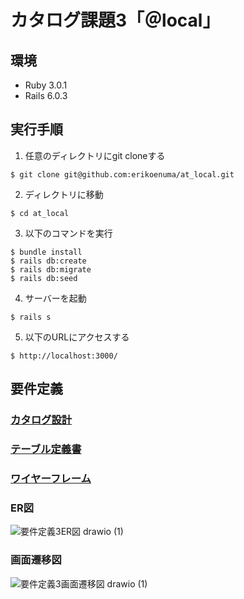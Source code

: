 # カタログ課題3「＠local」

## 環境
* Ruby 3.0.1
* Rails 6.0.3

## 実行手順
1. 任意のディレクトリにgit cloneする
```
$ git clone git@github.com:erikoenuma/at_local.git
```
2. ディレクトリに移動
```
$ cd at_local
```
3. 以下のコマンドを実行
```
$ bundle install
$ rails db:create
$ rails db:migrate
$ rails db:seed
```
4. サーバーを起動
```
$ rails s
```
5. 以下のURLにアクセスする
```
$ http://localhost:3000/
```

## 要件定義

### [カタログ設計](https://docs.google.com/spreadsheets/d/12or5W8oMzO0VejHyRHi-Zur1807vD2Y2TI8X0lFZS9s/edit?usp=sharing)
### [テーブル定義書](https://docs.google.com/spreadsheets/d/12or5W8oMzO0VejHyRHi-Zur1807vD2Y2TI8X0lFZS9s/edit?usp=sharing)
### [ワイヤーフレーム](https://viewer.diagrams.net/?tags=%7B%7D&highlight=0000ff&edit=_blank&layers=1&nav=1&title=%E3%82%AB%E3%82%BF%E3%83%AD%E3%82%B0%E8%AA%B2%E9%A1%8C3_%E3%83%AF%E3%82%A4%E3%83%A4%E3%83%BC%E3%83%95%E3%83%AC%E3%83%BC%E3%83%A0#R7X1vd%2Bo4kven4WU4lmTJ0kuThOlnt2f3nu6Znt1Xc0hCErZJSBNu33v70z%2BSbBlbKoMBWxis9D0zYIgh9asq1f8akdu3739bzz5e%2F756mi9HOHr6PiJ3I4xJxJD8P3XlR3YlpiLKrrysF0%2FZNbS98Ovir3l%2B0bzt6%2BJp%2Fll542a1Wm4WH9WLj6v39%2FnjJruW%2F%2B5svV59%2B6xcel4tq5%2F6MXuZOxd%2BfZwt3av%2FWjxtXrOrHCfb6z%2FNFy%2Bv%2BScjxET2ytvMvDn%2F6M%2FX2dPqW%2Bmu5H5Ebter1SZ79Pb9dr5U1DN0yX5vWvNq8cXW8%2FdNk19YJKv%2F%2Br%2Bf%2Fvn73%2F77b9Nf776gf%2F7tr19vcESy%2B%2Fw5W37N%2F%2BT8625%2BGBp8e11s5r9%2BzB7V828S6BGZvG7elvIZkg%2BfF8vl7Wq5Wsvn76t3%2BaaJ%2B93yr%2FvnfL2Zf7eJINlnvnqbb9Y%2F5FvyVznNfiNnHBznZPxWQsFcey0hkCQG%2FRz5l%2BLWW%2BLIBzl9DqBVQntKKsGjCq1umlOLdUYt1FNi3fCoh9TCLrXuyYjjUcr1AzJKU3NFvsRGaTwSt6P7ZDSJ9ZXpaHI74vLNdCQlZ4JG92Ik2UKk6j0iHk0m6oq4K71ZOIBIEm6qGHxu1qvf5waFESZP7IFRZqEjrz8%2FP%2BPHR3l9tly8vMtrjxKiuXxxoqBZSIWa5i%2B8LZ6e1AdOIPjXq6%2FvT3NFqUh9xup982v%2B9QB9dzj2iUAW9oRwB3scAdiTztQKAL1QiE%2Fu9AM0EkTBOklzxOX%2F8tucGQTO3zPhiiu4fM%2F9wbDmwgXIW%2BtgZuc7Yi3JcqHsCzyRcGUZxJN2pvjYfs0nbYEP9XAze9DUK0EDEfJzM1sb2ilSSmNnM1u8K0T07zyulsvZx%2BdC3yx7x%2Bti%2BfTz7Mfq68Z8jHnWDRDMAQJQqgmkVCnqDAlAtHYi8Yuyzyavq%2FXiL0XhZU5Mm%2Fyf3xZvy9m7NPxmT9alyUpbuurSZvWRP1rOnzf5w4fVZrN6y5%2BscyJEIIRP69XHP2brl7l5CyCfH6vF%2B0aTjU7kP0nI22hMR1T%2BZbfyOdo%2Bl%2F%2FU29eb29W7lH7JPeq289nn5tv8sxlX7Ob2%2FbyyjxGI6IoPOMAHbKn%2B6s%2BP2XuFIdgfX5VBPqk8etH%2Fr47W25FIlKKdSH2cbNVzfjf57bIb5r9Rx2ySqpvFbPmLdFhm7y9NNEDu3sy27GGdv0%2BzOX9%2BPJjtVhK356V2S16lKp%2B%2FA5xgDoHsfpPl7GG%2BnMwef3%2FR%2Bt3iSMdgYI98%2FvB8AEMlXhgqv9sWgsNvN1vKM%2FF9tpFCL%2Bnw6bBp8U1PMAsbWNFBg3nTYD%2BqjLCPYeKuFJrhgiZs0bauyXFrX800hOsA4%2BQUfI7QD%2FbtfOiHBiGJoB986wfuupQww3QWTQBcEGm0SO9fBQaMGXOV1snJ9kchUi3olx34HqNfrNt50C8m6BHUyRnVCcIN9Qntyt4g6PLNC0tPNETLCEAL2mAXOkdoA%2Ft2PrRBMC56oA140kwbdBZOIUDKUOUWWJ6ayMyMYF3sEqEQ3VDEiIM%2BObs%2BwcZZ2Hvg8K70CR2sdRG3Z13sQOcY68K6nQ9twII2OL824PG5rQsoH56VMMgH8n%2BnoxSN7vlootPd26SMtECESoMPVZf4ScRdiGVRzwZBl3hLk2DSTJfEqCtdIgBdUsRBTRZ3qAqDNwb0FACPCXRat%2FOgMOIQ6OyBwmDnNj5iIN%2B%2BDW3wUUqV%2FTFQhRG3Fwu9fAsjDrHQ8yuMOGpoYXSnMKBYaKzckPRO%2BSZiosp4h6owQrCzRIwQ7OyBwjAseT6FAVTsZHpCTILCaC8eevkKwyR4g8I4p8LgqJnCwF0pDNNYYVsYupnrXgcwxH3eI6aavJiKk0qHRbWG8RGvP3WuXJcY8WlBl%2BzC9ghdYt%2FOR50oFAjb0c5gscwVN5AZgIq%2BpQhoIBPQidBV8Wa8s3gzVn2A6e22RXBAWFELKySic2MFN29KrETWpUtG6f22Z3M4WDGnHzA6O1ZAF5g6P%2FEoFbp3VkrUZIhYUaeJ9vxYQedVMkoTA5FUg9EQsYqdUQ9nx4pCBqoeQZA1G0yymQPDw4r0ECsovyHlSmq%2FqcaKqLKKAWKFe4gVBrCiyp5QJgUdiemID9K2AGz2s2MFpQESlS4UGiv5IJvNorz1uyGCxmwj4%2FzGO40B0LRcTfScFSld0iYcIFbUVoY9wAoOm%2FM75QXf85FAQ8XKpEB7hBUUwOAKllQPKRLZg%2BFhFWPaO6ygAAYbpZGWqwFjRUj%2FsIICGMlocq%2BGwd0LZcWnt0PECvcvMMgAR8sG5DyzIns4%2FJBBns6O6Ydh8h1G2Mbx%2FIPvWINRslvC1CUZS1jtnjTlh6rQFLsEpGpnZIXclEvLBx0GZdtzP5E7JhI4IJjXAwJyaJhK3KvAtg7zTKaltL483icjwUvB7%2BLAp8pcm8SlN%2BtxrynRVyI1D7aw5K6BOzphiAgQ9AJ9PxwB532lkEt4Ve051smPAuRE1Yrl2UVxLZLfDbaAsCO%2F2MJulrJetHCmUyXVSpKnVbEvJFlrBMFLmZXye7Jy44IjhLoucOk9enwwz%2BYIR8plKGsW%2BVL%2BHq7fU%2FotqTvUnTP1cRv0iM1rbqSMubxG%2FJ4skJvINLYT3Tcb6VqfEv55uYLLWVy12qbZUPGpMrq386jLPHKvYqbFmRVYo441MHDEYK%2BsAaXVCySdBwHJ7FXbZ0acnxvJBErkBiQPRxIy%2B%2FwiWRP8CEgeiCQ6O5JQEjggeTCSyfm1KxRyCUgejiQ9O5KQU50orytvmsB6iAxXLtEkW6qC%2BmvEdgEacTICUCQZIQC1ziLJSU27AlORjizBJVyMeh5bjhxCRwkgHlDIvvAlWqe0ufFVUZqgPlIastgvndKUuJSmZ6c0ZFFj1emkAiDFgyy4NTHx0%2Fs8AMLDeb5DYwHRLfBo6OxA55CRrRses3Vp6Z3eeZetS3NnOw0VSuJkNiEoocRmd0hCRnYmnYmuF0tNA0EQyrLKdaufz42k6O0O2WgclX6wXSpJhDtwynPti4CLkDPtpaSA5w9SobozsoWfk6in4tABw%2B%2FDMKYuhshr3YuoSeXXFGjkSXmd5Rfa39z2BbjJXTeVp2%2BYZQtVUuauVBJQ%2FvWiQ06%2Ff0c51WVwUuslIRGmY6vEE%2FR8iemd98NLDZaHnkWVIu6k1XtQOSjgYcF7wzvuAuXLkIJWgHRLQIHQOaJeVSjcmy20f1w%2BDlOkH8iXIq36NKBpcjGAniEoawIPWy0H5KFBuDszGFFUk77Eupo3O6KKIgPzIA1OwBZUbB9eYHmBb1ihyEtm7iSlB%2FWCHfDNAmbIiav1QWhr8psB3QPRxW45cg%2FQrcl5BnQPRDd2sg99QBfKgwZ029DMEVCu4BtdyA0K6LahmfuALuQcBXTb0Mx9QLemJjege7pmBgJUntFFkKPLdVzKHe87WOQod71Z5K45BQczdwcdYBDbiD3NPl%2BrhPuy%2BlxsFitF83zOrbNDNJ%2B%2F%2B%2Fb9RZL%2Fdfzy9rQcP77OH39%2FWH13MB9hMonUfzDw2Zv%2FldMIq0%2F7%2FJg%2FKuI8L76rrzb5%2FH2%2BeXw9H7hOvhIhd2uDmcxcqRBhnUELZGwCtC1AC9VZeYa2QQIlQHsMtOTsUgt4OQHag6F1Rx32QCEDLk6AtgVoo%2BTs0AL%2BTYD2YGhjdzTJ2aXWfKUAbcvQnl9qMeC3BmiPMKOAPC1UbeEVXHDFtlBhJjVQmKuyMtHX%2BXFnOFQJhOG5oxMkWEytgItYHwUUigmb3oYglxl0JOpj1DAONlErcin6eHCC66FNp0qQy1wuodq088slDnLZBrisj%2BcluIWZqUJgPslnlvG7IKA5hnFMGgmomRblSUBDuq0VcHHSRwGFW6T2lOz3u%2FkdRya5v3OaVJFHLlPa0KMDSkOFfgeMGYh6SOnW2jiL2TMd0L1pCd6VDh3AqB2sUbQHbAT1e8ITuTvDGu5WuuhRHpLwu%2BkeCSAmDQ3RLTI%2B7RO%2BZiXaRRM%2BJrRK%2BD7SHbKvL5zujF0A3SGzSfdzT9LtUN5%2BnhydRIXoTh0lEuBo8Dq4DIG7r%2FQM7VQPb0inuvM%2Fa1s1U7gF3XY45j2Pt%2FkDHpu%2BSPNSMaCb93UKdxdKErGxWrFRI6wg8KxwhDxBD1mAO6B3Em4BaKWV8ZjWa2UQaOIX5qs0%2Fiyq24oVQ2T3fBbW9EkgvRUhG%2FVA8ivcjHoo1Oegjsk9pjyP3BF9noWIAVmySxeiPYZ8H2QI2kqXnzqFCSLMqRP1vRSkEwx3Hj99kBzIBc503V3Vriz2dASbYqdg9gHUq%2FSvk52WXB%2FUYYOU03mWdO6JTfRgbiECF9iVulTz0XbDHVwokmgniOcfXIjAlXMhaXFM0mI31oSdPWkBrqDLhFLke%2BbyYgmmQL9wZFvzpfhOgxAVZQvlugkw8NRd5QS48C1Wo0a5nnTIhQk8Rfm0UTUtm%2BkEfLHeT%2BTr3eRLwrjR%2BZRQpFR44IcMxQSNsV1fATGB6mlP%2FLIBFCC5cCMSRXsOUYywQ3pwbSsyIybbJ3wCBzOuOPDr%2F4AldA8fQIFhvwcsuMiNqQkt6e1%2B9AXexQb5r0%2BMY5%2BYUbb39hUxNZpefhe2VMzysJaPXtQjpD8%2BGmUPKqo%2BQaXMYjFVVSgWzm%2BJtKFQDjVgE2jNNhNnf9m09OvZNxKlb3TZ7NzeOga7pKmJWoO2yBa1KB3wc4Op%2Fj0%2FPWKxm8wRcHALgMpxd0oDHv%2BvpOXivav2Vl7skZaInN8IT6BwSDZi303qlxV65lxTQKFemrDtRklALjA0jIt1h1GDnsmzxPtuEmGVElNgp4vvCB%2B4ha%2BepfuprTrgdBctBg149RvKAxf5MRV5VUs%2FTFTnUsKx53AwKpBiaAemX38CWhhoo2WaWzazB03ZEmwQkT83s7WhnCLzoyTkbPGu0NK%2F87haLmcfnwt9s%2Bwdr4vl08%2BzH6uvG%2FMx5tk5Oi6qIMWRCxKFjpSiCLADlACvbydKv6y%2BKaBW68VfivrLnNA2NJ%2FfFm%2FL2fv8p%2Fnsybo0WT39yC9tVh9GYnS3k374sNpsVm%2F5k7wrKofbhvdpvfr4x2z9MjdvAeT6Y7V432i60Yn8Jyl5G0nbisq%2F7FY%2BR9vn8p96%2B3pzu3qXWkNylrrtfPa5%2BTb%2FbINj9gjKfkbaxyjd2Yfg3sLSAqhsn0kd50gibBaz5S%2Fzx83s%2FaWJqEvRflfv3mINQHsY%2B6wkgZ%2BXin3vXqUqn793hyg%2BBlFs2kCbIprfbUvVw283W8qz7n22kUIp%2F%2FxPh0%2BKb3oK69T4iHe68i1WQaDUbT8PrNO4ZRIo9DfeSzus1Oh2PlgJWi9WhBuUlUghmzCwUtPsUAyUEl0rK8HpJsk%2BKgTMldsBOIWBlZpWIsZuQ36xgactVurLAddgZm%2BwoftiQ%2F%2BoMso%2Bk7q72Dn32HAzVL3FGrPFPst5Fx8cYYjbt%2FOip9z4MY2CuXQ4rxxqeR%2FPO41u58VccpVV%2FSEXOKctQ%2FvyOQdHbmRf1ZsG5jmWeRqb1qcwT0%2BOLOEyTzCt%2B25aA0tUPJvWAsg9tdNlNlAtVchhMKQVNdykGQkn2hG8MkRD2nXCQvLjaM4ZlCHtHmpB65zAO4Oyo5tuR7%2FSTsmuSngIdW1dqAK7u8IM4RbuqqBe1jllnMsAHKK7JzOB8%2FI8F2Fj86XsIptIl1wXOckIkYCwO7AhroomhYYZY5%2ByiaMGAxqGVQJ5w%2Bza4xgY7k0gFdpdEWSh1EOU6VxRpq2oHBRgABmlQ3mGy49CEeROoToI0aINtaUakSa38%2BK8wcn%2BUAR5Iut8t3AuYZ%2B0Wm3U5G5eGKlmfmcogWyFkTAQUGpXJfVGI4UCyC4ZiQAbia5TIxm7PFjPl2A915c%2FgsZ0ZzlajKAcbSh%2FbJMtUPOY%2BD6b%2BYQYeJPbedFTbnQtlD8ewysH2tzHs06Tu3nhHLf5sf6IC3zTkol9At%2F0ReO48d9Q%2BngK6zQ1qq9A5YSQ9OUZ1UDho2%2BjumYicih8PFZHtRfFvgYT2o1ihxKkY3hleCZ0KHtskW8GZEK7UeqgcU7gnOFY0KbUp%2BlEyzBarm5cILNKdihQsuN3uNz2zwj1rCeCG9n1WOeuaMX4ANd38TZ7sZS8TX6tu4urPysKf1l9LjaLlXrVKPE60o8wedY%2F8i36w9LPD6n3crxm5snz4rsCcZJ%2Fn7vXzeZDEiZVpMDTx6f3eLyQJ83zQoK9Hj%2FKT8TTp9lmJv9PXZcacKoIaB4TRUOWYBKjm816obXszdPq2%2FsNwnz88f7SETcQuzqPmK0M5TYsgBtwd9xwwHCVwA0dcwOQNfTMDXAZVaiQbggorgKKOXCS%2B62RJvWtuqmuZ4pVJjhbA6QWjetRwGqTgx4ObLofArg3jPOxvdkHmOvs9ywnGEBXb9nIjDFxqyztLbpm67ENanV2fBk7qZKnaIqncR3Q5ennkuyl36OCJTwqAZ85dxV0sLqtBHrx%2FvJz5vohHTP%2Ffb55fG2EdSvYbjtRirWfQMssNGCdkM6wbbBgo0hR5MeWyg0s1vKUzM7bz9VX9eVtQAtg9gF6AAzHutgFBzcP6lWAisZAhyoQXMlPqfV8Odss%2FqyGyHY44V9UFqXEKUbiiyO7eofV8%2FPnfONg34a%2FTWrGvE71cp%2FsATMbhYLarnXAABvLs852Q2440neVPDpVIacICWnNEjdE0u8VH%2FKIZBVaA%2F2%2F0JKi7tJ1MRSj4sqwUaGp8mqVYg%2FVBa5W2W79NtsJzr1KBcc7rU7TyaMQEFBLz1CVVRyR%2FtmYMWRj6jif2hOXKA8CiOb2XGSIa81zBpkSnhVWg2jMWVYQ4YQmVXJRoBrD8woiHEPhCle%2FU1WUoVZn6Q2Gav94xrV6KaG4G6UukfuhgbqYsOAAyQCLCBmh95NuiBts3hpWIzcWwoKJANtsfDdyx0BP006cQtVc2%2F5yISp9buSmkN0dGrn3CFVo5FasA7cthUbuE1lncI3cFHZbQiN3O4w0nEZuCq9mC43c7TDScBq56aHjqoL1fEbruTeN3BRaHR4audtkC3rUdKxr7UKhbhAyNHIfwyuD60KhYYtNi3wznC4UCnQvhUbuE1hnOG0oNISkL8%2BoPn8jN4Mi1KGR%2BwQd1V4U%2BwpMaOZGsUNb5TG8MjgT2pRyhUbuNvhmOCY0c6PUQeOcwDnDsaBZze4apGqk6qpluWn2VvWc2ZVbYzdxc4WV7pM9MFe4uTIpjCyJEFsqI%2FVhLR%2B9qEfOe6aOaRbrL6Z7y7OirvzT8UhUK07lTbj58ikyv56YK6z05urfVfmGljT1o0rMe8s6FmbLWlEMCFSpEr81ZAwKk%2BsmNsUSuq1Ntaxf2xiC9grOuF1wBix48VtGlECz2OuryO%2BnSlGJFKhOlviniaogqdMxDZshtx%2FRpMnO%2Faz6fh1z59pWkB03y9QTKt21UGE7%2FgKhFKIim9BFEa6Vebok5A1%2FlyQHJCKWbosh3UYA3dadIHDXKcgDEPnRWpq1Iu7NFWIOt2n19Malszq1D%2BTU8BMvDluTXGzeQNq7cn%2B7M2k7HLMEasyBbWRmQEMHoMJ1Jcp0ETp5G43MW8LxBCAIHE%2FU6zo5XtORGQBsZF8gaI%2B5X7UKmYy9UqsDZRYSme0FBbMA0o4Z98otDZpUztKbdZNYg2Qg1ei7NYtD629cd0xb6qk2tdM75ZH1UwK6ONG4Cc8Z1IAGHxQBqHXmQxNoAd%2BFWXpJXKUqAU4ZBg3TKzbHd0BWqE3xYmXhDBMSbUzPPiCR1K2JY9r2S1RMQEwvTnYsjRRHAmqJ5pD0oK78JBJBJ8mAZlG2JkYUYavnnRinyocg%2Ffb08h%2F%2F%2FP23f78nk%2FVb%2FOOPRTp%2Fu4G6vUKItm48RMLGuIogNCu2u7XqIITQmCo2e1MEe3%2F4%2FNB%2Fe3TkpdzlmrRX8A7Gf4l58%2BnlP0PlTYrR2PLwYwJoF87HiU%2FudGM0eYQ9qobYgVz5UKEkzFEzRABQUuIXSrgP5rpMLkaQV5MLJPT1eYHUTGb14gWCRIV8wOLo0cNosnZSniqzFT6nInPwke1hlKf7ilAl1r8eVFlmMTE6FnFVwkyzQSU4NiYdxRJBXoCcR6xSuVmFQsYCwX%2BxweTVQ4lFLpIoAk6kzryX2kmOmXERK%2BOCB%2BOiYlyUrIZdOPo2LqAt28ETrRVFag9MTsBJvJ5d0Zqd15dtIjJhiUsfTERgZW9uhqR3xgyJ8gdpkUwlx4%2F8HGHyxB4YZZY4ZSsj8ONjyzKlkcy%2FHmoDRh5Z8yYJmPCBjNLu5OWqaiY7ED5RdSO8puhgxKAFpE7NybbI77zVDI4T05fyyx0Vk0VZaX016SmFnT7CThdYdomtwfqQTRh3VX0Mh7UBW8KG6jzlHu5JEglXL3VX8AGTCx9nEPTzKDmHc%2BusIMECqDz2m54Dh%2BhlqCL7TMnXPmI1TjlPjwjzUhGacntoOrS%2BLX3YBkwUuTBxqDYtBvyeNtrZYZhqrXGBtpTPsZjawPGLB8XeyoITYPGWZ0hquuoO1YcekCgUZit6LHaSRzfbY6diN2MoNtAdIDXpI6t3MDOhaTOstM08SbXhp6dA5rblXi94uPPnAesFrO2F9pV0d8z1de2CSCzN1gdTD5jyVT35cckWYCWuNzUTeYmWZn%2FpZU76yv7erUCE%2B2kF1vRhDtUKRNgJf0uTAxBMzyZHTaHkMKxAVMx02kKCKRApxzGYlOgMFnDU1F4NeGF2HyKA5qLQ%2BlvPZh8wiWmf2XfCOTZgw841VUC7Dvk8uIBhSg22z12Y2gPOIk7PfRYB44gcOp%2BrWc6mF44Acnm2qRncT2L7lk4mbsAKB0QSStBBC9c7Uzkcco4OKEGI2lA509nbYqlo8tN8%2BedcYeYRgqbCVKR82scAMoQdDLKDXWDHXzEnvB3M8Wose4MQuQVZGJqOARaYdJZ9E5DR3EAf9lP7naFl0tloj4sG9rPFEQRsiwstmtv9cBJIbY4rdPXcpgBqDqpj6uEYcrH8ggrZ2FmwodCfCaRa3UKLrAR6Unqwo6nTrcGQfHOnK1J0KYhioOLOTBlHE5RvgFWBKKH1%2BV1lLaH8wiLzC27V24AmU%2FMARwihG4RJTUVL2YU0J83EvKSCMKVvJsVyoj3QCdMFKEL9r%2Fr2Wt0p2gn1v8X0Qm7uowJrerChwHnPeCpI7tyqxk6oSkUV1OjilFQ31N3rI1ENcxTqJbEtHZIngK5OUc%2FvRuIel57faue3KHCRDya67U7v2VV%2FVKzvgcybwdGO5fFjxSDHqSYXN9jUfrtIWN8O1U5Jy04GYXosJqW6tmqVVHG4e35Qx0FFrI67HR5TiJUyYbnNqdVJ48AFVhbdJE7KXrq9wPQv4tW%2BgTL2idJAKhollESZ3uwz25iz9WP%2BlEYtIcIQH5vQTGGdCNc68VoLK6CEPVeilp0SUimnrn15qVY%2FFbZIAOkLv%2FS%2FyvZOV%2FdQAiUlEKR9uivfF3AZcW2LfWa0FVURE%2FsYyyuDL6pHvhO8Jbi2ZmPADHoEN8Z0Z6TXpOyvZd5BJyqS9hTLaxw9RElPFWVNTh3pdeSZG2ZaKIqGiUIbmrm9g5AXkogxq85O7oW8FA06VyUwhKExrY7E7YfEoAiK8mVHjHFtBbGFSPS1E6CTkLvgY9TDkwVFUCzv0iWlSFz0TEwabAM%2FS4ZcfjOHO3uQIS8mOxyRIt8TVumHpvFfbRrb8wAlv587nYDAYakNQuoetVL7VTwER2NTMmOwINhVUgRvuyu81PEgcNCpjvhL6co7dIveX2HsXjf2fGH1jDRJxqQ6zg4zQAn6LmdE4DTUo7TggEuHhKP4wMIh5lXxgRNoDkmkXrgGpI4GRAnqgQYEh8rUZxUvGwUkPRP7HOLAOUTgMZ4FE3cAQ41vsjvlWdZdr7MnvWtSKZWn2edroWHMUsy37y8Skdfxw2q1UfuzP8br2dNiNfm62azesYHny%2BpzsVmsFOHzZZaFdvvZer3Qck3zpy%2FqAyV8pek2d%2FfqP0vNyuv68p28%2Fvg6f%2Fx9%2B7dI3lq8v8hndPvadKGIrX4rijid3m5f%2BVUr9Oy1Z%2F1T0b%2F9ylpBOoICeSuoxrxDxoRSufpIFfeBQwfGocK143vAofCYJ1V4NLkaiz2mZGyafXplsUMjm3oR6BHUtoI5OX%2BYB8EF9HaRaAjq1AV1XFQhBeQ3qINgr1U6LSoDEKsixtSdWnxpGkhUNT%2BJmGs5C1aMyfejfjDkVg4ggMPEGLOo%2BKkGtAnBrmvp%2FWTAkGfZQNUNOXLjaDdo1I%2FnyI050PfgeBVxmljEY1qSq%2BpwdWm9Q5m1uIilehIsyCXjapCl8sSYOnT4%2FWXjQLAtCQQB1tsZAjW4Zi1ucIOH4wYTNJbcWPxU3TKCwXFgAJN2x6OQRxxiNsNkVmmS95tZoWLtqwvfOH5rT2z02mrbEHMofC3OxnFJghw3uFlrSXcGOoF84Auva3MNQCwEIDCey9r6OzYbmFXRh3gnODjbdR7DpIPaVW8urOcPeBLICfLd39n9sF%2FKx4SJ7U8T08nzAU7gstG98jXgIBukKnsQZovhSPZ12cE3lOPD3RHPMhXDZ9ZF21M3jKMxr1Vm0riCphkSMLKJRHekh0KbegmOOliykSGTno4SaEU8nCX2YOs6B%2BShuzVaMVxgoeajFEuU6heVFyPIwIbbSusU2m4vmtzbV%2FKZZpFuO7SHiiD98dEoe5BPU8lunZi5OJO0uKSHzhBzS2SGkRT9wsV6KK1z879sWvr1cj4x6m8j5BlWJyJuBzoi4yOVVQt0tqK4q%2B3EKD5wIkANL19Qz%2FgZdvy4tRlCAPkyqECgQ7PKLbihUXQ1Qa7WBFeeM%2FZmE3DEse%2Bdp3FNhFLk08SkEk7jizeLCemlIVxT11RNH2UTDdO7s4JgL02l6r%2F8F0vXsx9HqOUrTP%2B0JUzOvAfp8mCgLRecQUS7wjMBDDkbtPM05fIkcca09qErN4HthoP9kQs7VVor1xTYxRU1XQzcnVGQAFW4NmQmwb2ZPWjylrCDKP25ma0N%2BRStHyU1Z4t3BZn%2BncfVcjn7%2BFzom2XveF0sn36e%2FVh93ZiPMc8O1Iaf3xZvy9n7fFpin6f58%2BzrsqVyHCQ4d3EEjiiGhYtjh%2FGCBLAOdgL5i6pmmLyu1ou%2FFEDLHAsbPUPRn%2BazJ%2BvSZPX0I7%2B0WX0YydI1Cvrhw2qzWb3lT%2FJih5wjbA54Wq8%2B%2FjFbv8zNWwD5%2F1gt3jeabnQi%2F0lK3qpV9FT%2BZbfyOdo%2Bp3f67Wt53r2rSoyFhns%2B%2B9x8m38ezlQu2%2ByRpf3ctI9RurMiE9iS2VO6aDhHEmGzmC1%2FmT9uZu8vTbSBlP539e4t1gC0h7HPShL4eamLcV6lyp%2B%2Fd4coPwZRYmJ3TRHN77al6uG3my3lmfg%2B20ihlH%2F%2Bp8MnxTc9gXU4FJd3TIDAOoeyzncL58pOC9YmKzW6nQdWwlH94RT4ZF8FFRMun0BRxBP4pMntvKicBuuFglXTF6vmR5VR9hk53YVrOFya3kmQe6B6q5DM002jXXxwhGlk386LnmoQTwqM0rYhdDzjNLqdF0PInYcZ%2BKRtQ%2BgEPmlyOy8KJoR3Ls8QahoW7NAQqh1rfeo8%2BKFqqfYiQldg9kDb%2BwKjHMooQzR73EKFwCfB7HEVjDvvN1g5PbNyoFnSfs0cDG5%2BOGV7x0CVUbEFJVg3iqvcSVWBL4Ix4%2FIJDXxyLJ8Myphxq%2BGCMdM3YwYotfQcs6nf4XfYXqWh6iDWGPPrt2GQCJG7w%2FliiDZM%2FdkU%2BCTYMFs%2BcQ8nM3j2jE3HLRXpS4kXY1GddLkd%2BFUe7gs0H%2BHuohtu7q%2FoHLhWolNgorJfogOZMzzpfHZ1I6rP1o%2BmPYW3BELMqN30CHJ%2B7BUEaFWSBKEfvF9CIW4JBYrcJiEQBeA06BAFaNTXpC8qqAsYWC9hwAPTSMxuoseAc%2B5ZIUH1yFetkEQDCPyKAbRP97q1Uf8wcMtdcU8AaIPioEUKDB%2Fya5EC%2B4XoddOcAJ0EnmkOtUdf85kLGD4A43s%2BdKHa12s%2BdHHk%2BmIQCn51PuwQ90TtdwFD0kcYoDVPV62RLOMHOhP8qiNom9N1qyNkO2IgCH7FAHaGr1gbNRIEcCxWhygcOaR0wDOXEefAgCdoEBAGBKqzQUAY3JTD1BhRNS2UqjYRkXYtXF1PlwNNq7gHA%2BZwzeYKKUkTPaJRTPdPWrYmv03RFE%2FjOskpTzKrToajgqkh4M7aoTJAeFTsCvo5y94iXYf0%2B3zz%2BJoLz5G6tAWYCXZmB2PMgaFz4JgD0hnGDVZmFAVh64VJtj8t1vPHfCXU5%2Bqr%2Bu421AVk%2B6CuANT6oiY4FrCH4ZtrzgqiEQCniZBXRuJll9bz5Wyz%2BHNeudWOPPwXVdq2%2Fewbo4zzT7%2BxmGT1%2FPw53zgs0kbGHdwbIlQ9%2B%2BROP8g69%2FRhqyYX6Kns%2FDboiqZbwRrqCu5XVxwy%2BOTqdQU%2BFNWh6gpo7omuD0153sqbpuaKy1BBRcD1XZyOWXXXWY2OEPAC3A7VxAFzR65fTcSHIjtUNVEzy9esSlKWRKJXJemtE0FNNNuOKCJATQCTrtEYGvzfoZI4ZMbv1SuJg8t7h6okoHUDsXI61P4XpvcOdB5t7Xq3OiCxiYsvwayIGvkJB0Er0GxS92W7JmFA9NLzeHocA7EVtaBhqk8ypjb%2BKRNYL2hQo%2F%2Fk2cb0%2FqLhRqIhKClQWuQ5EB3Dsxv3ItlP3M6wJzVxBRRIFfndM4DpofPLRnu7jM65Z6AVoJADFLTQloGLnTtbJCDN2AORCm3LLbegbYXlsEUCEKN0tkigyJ1Ym4%2BF0AnDQk9rJW3Gow6%2Bu3ArXQdBWyw3bmm8d5Pb%2BegmZM2stmzDZuChw3nouwV4mQlQuzzV5HZeeArv4qlsagLSzKXjW9vdqoHLTuQyqC%2BhqMhqicua3M4Hl9Ws0WnEZUxv2dXaTQR2O5rdCMRuV6rUwIUG2bBeYWb0svzBpFhfMN2%2BJ3DZkVwWM%2BDoZO1yWZPbeTk6w7aVC3L9dmxbgTzB7oLVDI7YqdJRZAKsbqZgoBqokLHTHcATxsk0uZ0XjQM1kuoPUgOJpkBTRWCbtn2%2BE9ioye28sJFb0FBhI%2Fk12exNMcH7w%2BeHJnuExIikQL9IYLC23b0TGKzJ7bzY31CwM8uBTwAvL%2FDUkTzV2Ke7AqUF7Qy717lotaROr6TLQgiqnSotRRfEKI1GYbDj8VzW2Kc7ZWBfT7iMHbrgPfh05%2FfpoMVRnn06qPrLuHJZ8UV6FzSQJWPBp1PUcEPjtjEe2OZAthmgT5e4JneFjYL9czQbDcpzg0oMhKpI4Vn7ZDQybwmsdDgrDcphg9pmioonw0pZNCBszDyep4bkniX1uid4Yz3xxsAFd37dsQQDqgfrUhKTa5MnWnauieLKJOigqpQFB01Tw03zly3rsPbuCLYZooPmpv0rbBQ2Uh3NRoNy0KCjLThobbHSoBw0aHNecNBa56lBOWj14ergoPXFQYOWdnp20KDYENEaJxndkpFIJukvQeNUZSq4Y5oa0Eq9zI6W33CKw0F1ONsM0R1zM%2FZlNlLqkC2V1n5Yy0cv6hEioQTyJP4alJ8GzfoOJZCt89SgHDaoykhzEE%2Fh5snguZ3EXEPy3HiDQSZnmaHlTBxuPkEr4Z15MGaijL0AoBjBwJQro8YtCXVRLXUA%2B7oGOncJxS6qkCb3O3ZJHDJyfhBjl3Dk4JQA0lcMQqtMXULdAQVEwUPcyWvcSRyVJAYZpbupS6Jm4442kdSDSKVNgn1UFaqDEMUxOQzR3fZQo9v5sIdEzWDFO9VLpEr675WxHVjnUNb5buFcXSPUJis1up0XVoJa16iOdutYgHw9dPwfz0okBry0a2UleBa9ZB81Zpor5yM4%2FMezUhwnACu1esA1up0XVgqtjhdkQ9ePrwFN6u5StwIKQlLV3pjqMEc61XOmtYWd3ued2fxejzad6pVb2ZCtiRnERcyDoLdsyTzdED8%2BMNnodl70lBuYpCELdwSvHGp5n5KFa3A7D7xDIjdKW3%2FIBc5py9C%2BBs5xQ8EoCmrneOZpbFqfwjz9OLKIYeJgWl%2BQaQ1MEfFrWpMIilZn%2Bf27kkVNzBLbYEjvZoKtHAZDWlHDjWiTcKIdwStDNKTdEHZIfhzNOYMypN2IddA6J%2FDOoOxoONaosva8lO2IkOKoe72P10wdudwSq7ZKdxhFY2MKFhvToNV20MLCzkoySAStArnYwrkOcAPWTDIANajQvbPKOILcQJoWOKzaRfOtZRKsqVqnIdLcERFxdceGvHJvrhDj0Ez1fahaJZQ5NPzWvJQa7yc2V8yyGD41V0yqQdDtm53ODeBKUfyjPl3oB8WXd4fxu79eKruW70nNjl%2F1NZydNds7J%2BqbT%2B71p9%2Fq2ZDFb9V%2F%2Be0o2%2BwB2y5fMne2JwZux3XvuNsha3cqxEm3c3XTO%2BiGxffMAE07EN58rfElKWSglhLaYBkLr%2FrYbOO2G1W4iSxgaDKOh8XVhXpugfTIUapxBCrVAiE%2FER9Us6iIGHEswjqlQM92YxEv6U6q5EzoeqL0dmQ2IHUH2d41890sIcfm3DM4EqAcmUV%2BUYSKcor5CbHaLAWUCl6YCCW4AeG5X7pD7oE%2BUNUuL3l4T41Vgbbn0%2BTeviKmpvfcaqeKzHuwnhKWGRxx6ZzLrrDSb0mtyfSD6kfstleKT%2B%2BDyJbP3BEmz1T9l7%2BvdD37cQ5u%2BQrTP50IP02isZlfb9gQKonBJB6TxGVF1h0rQl6N3k6ggI6VzcSN1biN4ZuNcxxlCpybtXTIaHuk3CClS7KJdVUDecvKwubg%2FAoyW%2B3KbzbHep5CCJx3lO0WI94HxsOQY3aIBdFPv9p%2FQ5rTZhgjKFjitSGNYLcK4bSlJ1W5tiRuiqZ4GtchXm70rEokFUx1WjpyVxZwrG4rEV%2B8v%2FycRWCRTl%2F%2FPt88vjYGHdQjLaBPIifoIjgQZ2V4bJZnVbwz0hkDAN5ZXeh8s16YkPnTYj1%2F3CxWCozP1Vf1%2FW2wC9D2gV2BqMo%2FLSl%2BF8A90tBcqiuYRmMg7QKkSXKE1%2FPlbLP4s5ru2hFN%2F6JqIraffWMZzDcWk6yenz%2FnG4dF2oib45pCgsb7b4twz4WfDh2GbgQQukGQ39ld6AZD0QOmDLxJbGJ4UdUgvIZgDgXA4ASSbd%2FhHAw1emmqp3fGKjNVOhPHKksvHhlixwjAIBsCTKgOMakZNdcYk7PKTxugEDROqvKSRAISF7jazbyzA2igAaTnDD23cVKgyKE2Ag2PCDIkRYfUhpPpeaaG6gNfhyHSex1iyIIWbjq93%2FS%2FQaKqg4hAY%2BySH0yydEl9KEB0kBqqm%2BbUezzs05pFBEKk5rTuEhRSc16H4MmBbhaX0FV9rQQ6%2Bf0GTwh08oeY7NXEZCmlYxZXuQ5wyvzHZEmNXRPyUlfKidLmGEdV%2FccB%2FXcGToRsvqvLTCOH%2BgII3fvNTZMaey9UdhwgRBCMnms7Yii%2Fdn0SZNvo5xcgYF%2BSloBYz5DQVcFpP06mFgC4KUzjojIQ2KLntzAQ3NFQJBjLFdu6FPVSXSFvECfIClozwFiFpgF3CHGDEUC%2BJSpuidyMJGOuWvbzH2QTH4gJoTEHzDPcHf0h82w6mtypQvkgUHsQpoTboVZQpsg2AOhJrBqM0r5UsQKSb70QJQ7ZaQ1bHcL51ej8Ik6NTFETXLYSEzCK2x3wDWZ2X6qwManhaFR7hiVQXsO74OFwhp1yholxHNuw9uAMg%2FbXXItY0YiMkSjJlaPW%2BiBXNfOnD%2B%2FdC0K472Sj7skGrqryfbTVlhM1LOMLyB9h0wBl%2FXzraHhCHoq9FKt5i9hL1ncdJHw%2Fzm59NxRgo3yMDhz2fCLONfkZpDMAOmMHWFGhiL%2FOXHa0uHuQcyCI2uEp3iAUcNH1%2B7BNtofbQ%2F3%2Bbq4Bl4sFtdCaWuDnVgsHLRq7drVQcHtQCzu5JqaAWrgWn5zF0VhUW7sJRy6wmJExNFCzM1mNKSCreeXu1JR0pObK%2BQFpy2TGrJHJ7DUnHVMo2OjmpKk%2BKt1CmX1%2BkdSfT%2ByBUaje7PkZPz627CFp3PKvh9oALXHm3CCokgMsxO0QtQaxxLOslkU8sZV5BCQQwd2yLOmOXjVTgbR%2ByR%2BYguG0CACVxj%2FnoYKJNhpvRxOX3JcSIWi5UF0hbgmIWhN17lL1mNZE%2BkrVgsUMvS305j3cRAPT2%2FrYn4eStBbHbSAnJHsDF3fHQFyus6K0mNY0ExJTdl0KzRbWQYEcv3hUWGRjgilgfeMYjJR3iAtUcb9XCV5YlaaqyrQLXm4wBeLVvhufYwr3FuaTInXbWtGycPQZlo%2Fj1FfEHWRr9%2BNU68AaBwwVFAPaEGqt7vDUqu1pnCRGCZoHxXaKbI4pvHj5wrQhcEZxIG%2Fo%2BYxikL%2Bq66Wzabf58utsTgQvpZV0HlmK2oWryTgWY1Kdew3PIcAMrKnoEBnIe3WzegUysa6iuc174o31czGtvzEXBYF3Dx6AJ0J01vcbM2g%2BjhmZlcUT1MbKawGCRS4QQCjHPwyAn1tP2eiS4pnbsEtpDAHE%2BRTQQJ31A8asvqLElI2kcckGq5tL0w9Dq09wx8CAaQhw4reGKGa1HisvxvQXfYi46rFCdlxhoouo9GY9Loxz6DQzsdj8PVdclNQaL1kZJgLZlMgvF0H%2B9SHeXAB9jzMhksT27WMzIah6YHjWH5BnXwa8HN8KOO%2FFOaFobJLTO3BmyG8lWsxqfHl36ATSyFs7Wy53UqQ%2FCY%2BiMduPvNQDfpE3kSU7p8p0vMDdzHTh4%2FBuJIktU41GcAkJbKp1N48qTqDQDVd22aSY2BLrLUJCzyDaC0UQQksIGaWA%2BgXQ9y%2BGQHDIhvMsSXLBq%2BYoBgLPvjPkSf2m5GanlQrp6Op5FfVkyr3pp%2Bh0sV%2FOxhPY44IgPLtLJCQ1YYmrg9P%2FZL4otpxJKPDnt9gBKn7NDA51lCUq0CqmF2ZVoChxh1IDbju0tbFYJNIBqYFD5R4rYVKTD4sHmTxNTPjmPl%2BBeMEGRffwxpDahCLo3ZkMoqZF9KIFCTvzYnshSDXDkC6a1NQZ%2B0WAzgjvpIZijVg3Nd%2FpLN2d2TCLoWF4Q9VQkNxA8UO%2FGgqKHmbHTlYXlOo9u%2BG0sQQT9%2FG0aTtC2G%2FtmDA%2BLo2IiKpBgxuETJV2BRG%2FdXc0gmJ3bshOy1eqV1NL7XlEY0RfBM1bnIjjaIyQKH6qI1r6ELelEeBG1YvYZVdPUIIBYfNaO0GNBgi1E53XTtAY2L3nuXKCRjUxxo4qJ7I335lfj2yWUr9OVeBfZWVCLcWRtRSxgFI9YIVuh5x1cn%2FX3oLEwAh29pU2UDGeiytoBEcVgLaJfaoh4L%2FPoKO4GOC2iwUi7NuMg8Ideu9MKvKWl%2FKop8AMLTCDGvvVhBm8FtlRBDhz12rQM7ZtZTujTY9qZzsEm75lm54lHETct1lvqj88mfX1wymCEX%2BsEc8whhYIerbiEeQfusabPscVk%2BgWvEkw1febaiKx25VY4p7OPPKsOOBsq9BZwG1fJVdHx%2BQuX9uUBrwbxFqxizeHJNzrEFYaNwiwnqciz1pxizm0rclvSR6NoXP1isWj60ItqQbPXalFY%2FiI43e6TzZWlUKXv%2FwMEWcmEImYq3wEAyfAd5fci6ED55ytyJ1QP1aeIKvLsxJibnnG8SY0hupTG%2Bi2AU8scc4oaK56MU%2FIkzqDw602jFcxnURqNTGOSnJlLRkpll5UfHF4P22HggUFP7map5lqFSePGb5v0HHfgcB2Oy8CrDVC4BUDRY1PB7SHZzapop1brbAYVJJV1lSvs6fVt1yFPM0%2BXwt9YkYXv31%2FkXi8jh9Wq43Ua7OP8Xr2tFhNvm42q3dswPmy%2BlzkQ43X2V9e6LKfrdcLnWbhVKv7XtQHzisTre%2Fu1X%2BWUpXX9eU7ef3xdf74%2B%2FZvyQZby2d0%2B9p0oYitfiuKOJ3ebl%2F5Vavv7LVn%2FTPqYLxya0WDmI6ZNXUXJ4CihkpAu%2BNMqNJMn6DiPrDo0FhURD1kUWgUd2aST0zm3m9nbDeekd081AtrHBzInTUss54a2P7DCTFX89S35p8lQdBANL%2BxhbpR3hfdUWHbetINAgSGQKoKic4oDUdxJIGzdNQkzXu%2FJom%2BItTYswsWJa9lBEDgGshy%2Bg1cg%2FPD3USk0zN7KeGKHrEAa8wCwi8L7OyoTpRq3bZmFJMkQmHDXsApPjfgf%2FyW0N9%2B%2Bc%2FH%2F%2Fm%2Fm%2Bfl%2F3x529w9%2F%2B9NjUlkLQvNrrBS3%2FzVLAtte0oMMa3T280Q7kFu7usFYnhmKdfpGPUgGplV2NexE6wVFFVqh4m6Ph6g5A%2FKmhLSEaQN5p%2F63AJ2qpTtZNuw3GsnKwCpCZsVzlNrUJWYGwo4jt2VGoCkgnIGjiLMwoScA3sTL8XM7SIrZ6HJoNU3Xc3%2BAcEEkhC1KnD2sLTUF0TEz81sbeimyPgoyThbvCs09O88rpbL2cfnQt8se8frYvn08%2ByH1KXmY8yzM8QQEmRvFYiBAbBJzKGoWyv5IhAoICa%2FE6hfVNx98rpaL%2F5SACxzWtvofH5bvC1n7%2FOf5rMn69Jk9fQjv7RZfZgzKjMm1MOH1Wazesuf5GH5HHEb4af16uMfs%2FXL3LwFEN0PdRRoqtGJ%2FCfpeKsOHyr%2Fslv5HG2f0zv99rW0id5VzmChwZ7PPjff5p9tMM1OSdnPSfvZpDs%2FBIqL65oV6XkoDaz1cx3jSBpsFrPlL9K8McbOHmGXwv2u3r2FGkD2MO5ZSQo%2FL3XW6FUq6%2Fl7V4CKYwAlmB8GZ363LU0Pv91sKc%2By99lGSqT84z%2B7MH%2FARgw6Su9VUKK2IiPwTaMjpQB536qg4%2Fmo0e088FFcfyoFJtnJJJRATHJggGMfkzS4nQ9lc4jfHWyZs9oyP6pcst%2B0aSPvDHNNTUg9GgnJ2EgeYYq9Ix1TvdNjrWKdWtOVKqot7A6whIJttEdETzeOdjHEEcaRfTsf%2BqpmTADSXJZFMyJtLsV6FblmN6BuMrBSy%2FbS8azV6HY%2B7CV3WkDgkpYNplO4pMHtfCigEPy5NIMJqJD0bTBhKBaUG0zyMta7OPQ71CGW0ry6N6V54%2FwkUYZUVgrGb4Px1FyXtRdZunzjCUORJaa6s5SpRPUMhqlmpVs9VzhRVpQaga45NV94ox8E5jqQuQZoTrmjVQOXBHPKVklQfWZ9BtvmqH5kp%2F2XtGO7FMHnKhNY3OH2xT0TDvpdw44ps%2FPPFOoV7W7UNUzqBoUCZ1qP5eTrKWB8e66RqWmhqy2SCa3rOxFlUPWn1zqZmpX1zQHtJ3xnmLOCXHmFqqC8HiTgfuUsa0DzQStqIGGiKrQzt0X6LBPXJTnoaOli6EAUjY3Fsqt6CVFw6l9npwe4xXhv9ODc1JTktHsNbqBFIDT2TE3ocKHqsJikpe2kpmojn4o4yTk6bzrTC1%2F6z9GIEAcDaCE7jSk4wKEzEGrW9u6pmDk%2FOQGW7oGCADfvMp1iSw1ZL22DjaShc9SBnfOeTXlo0%2B1Ze%2BfboHUsdTCKe0hswG7shd%2BEeEIdVdADzyk5LDjjtk0P2HMCMT2%2F7wSuFz4E0n4C6N93EhEgsmd3nhKoPObynCc1NN2edNMP2whyTvvuPOHIDhf3wXNK4Jlr1%2Bg5SQCqGzZ64jbBvmu%2F3SaAmXugFzjkgTJFR7XdIJssEJnpA%2BJSLXscM%2FfQ64Nlz2GX9aLdKEziaMxF3diqftD9Gt3XhI1padktssgOjSL3TfYDEyBO2%2FdlIbJ3dAWACJEgAuN7O2v25IBf1Y%2FYQhRXtveaJTs%2FDOt63ZcA0w5yWg7aARm81DpdRsaMb8FnFvaQ5Hj1VznkT2UrpJBZMyXMmqlpdQMVgRZGXdQ8bHnEjxOyhSeppgsR5CWAm526O2kgF8Gxa88AQpuzXWNMxnFJSiwUoDEvHQ56hVtYIf8iUa7EJIX2qZ2mPYcctt1zXEbA6gYJ%2B5hhj1pTQO5OpiORrSO32OOt1sxfut2q2KvWo5DN7lePmgl6R59z2y2KiUJSSb3eDbFrA%2FplYYioGBOrXmZrdFaQ8xvbEZC3FbA7QP5ioDrZs%2Fw1GHNwFvfshptQfI8cMgElCQ8yKa5m02fLDtlNovYK8broEsJAYsavRyagtMxe%2F%2FrCLP4bKh3jqDbIh6D8mHeTH3K92jL5HfkcsMnvquBeGPnIrP%2FrTXC9C0nUVdLl0G4ViT743iiqWRqR5aWpTvobU06kzcaRsKUSpoe1fPSirbAT%2FTfz6RvVeB9H8%2B%2Bzt4%2FlfPy4eqv5LKy1R3aftPQRxV%2BB1bx0lV0vHhTd5%2B5LVO9PwMBL7auRfUuk%2BjhCnXG%2B89g3Fle5aTxGnsdVQtV%2BGYPcGUaLnHOGbU%2BVC1dFN3Fs%2By2QGYBQ0dbhSf2cao338yTv0SILwbdbK4pFFsyBnkeeBRJKjtRbgIfCPMLkiT0wyiyss1V4%2BPGxC9Mt%2F3qoDXlNEntZ9Q2D7AXIf%2BoQNbiqyrIWLjzeg8cM1RpthS70Ee55eGbk229%2FTf94fvjyX8k%2Fo8nsnw%2FQCpheRHsEHcclslnJhZh6Df2AlKuJU4dU%2FKnQI0bHUcnRYRb0PlPxIPKQk2MVLpr9STweUpIes0pG0Apux4nPJD2IXK3dPgx44koAwYaH%2B80ggQBBBvzVFVGgKg4WDMJvIAeEAR4da6%2BCDDUUHVs5sefoKsgLtXVnA62g2HPIMZ8VFCBgUFqqJfPk%2BvPze9DlPvPzILoNhuqeKz3PC8XUIzcN3C0UMvRtIJ7Eu1LDMfOZoYexh6r%2Fri5DzxK6ow0n5n4z9DAQULCkLYMyZOj3aOFemJEIjppcV44eCzzGZYu%2BCkQfXDtojZFKSqdaFLkCRD0owvC9zdW3LtIXmS0Xyc4j2G%2B2HGa4k0sks0yQ5jMpUambv7swLXETo52GE3hiM89qomZ7UI2auHCnj4yFqNXa7OxJOuPjHS9C%2BiWBjduvk%2BL8Vvc%2B6ytp8cCEBvJSpyxGkIUPhHlpauIIpPrrGPL%2Fr9fWohSPjWW77cMAXN6iq8aLpQUNiu9FiIBbJQgkAmJlvrO4NacT0iN1HObOr9wfK356AJK4zS1f4QTk8hUixeiTbGpPZgVNeypa3gMPRB6f9sgrLIDsFWFsbKTBj%2BhBFS0HZkdU0VI2u%2Bl2NMFDdmYdfYGgkxha4tJd6h%2Ben8uTfOJrbh%2BRM04vat8%2BIlE85tZYLgxlixEDs8WoM%2B1NoAAfV2IzKac4ihFpVTPoagCizqQp3%2Bjc%2F%2FGvm%2F9IV%2F%2F88%2BWfD5N%2FzZ7%2B%2BvjHv6Hasn5FfGbrx%2Fx13g4QCJsIT4EEBYJvHcZ8QCAg9%2BG6gVBcbRcq9wOLmoFU2aZnYbyq7CS5LXWSZP5ash0rPmDD4IZHNrTg4ALakWkAAltTW1bXPRTw3OIpojFHDQBFTIzNjjgvmELOoRsEi3VLV6QzUUxHUAYMJe8rllBAM1HDnoXx5rkuZ1GDn2%2BNO65HFadxroonsRbd4aKLOI1deAkYr%2FYML1Cm1ougF5SRvUHEjNnYF%2FlKTK9h6wSDysTKASv9L68OG7RKgxGMKbDeMPJpcMDdU5xpv1bbjUDIsEqt3s0vPU1YMO7MlYV82QOI3cthsSwBiB2ZIU6VGbEAsZFR7%2B0TG%2FJXL53YMSX9JDY8suGyia0yur0kNuQkxsqhmJidDGZQ%2BCBOVsZcnETianvUVZAfRgl2%2B1Jp9ugqw3Sqvb1yKpCovRqV0qZy4bypaJxMbMuqtzMHOlGBCR6TpAHacKC6O7zhWpdavIWK2%2FB7HQGYatcwoKt0LnOqIUB0iVdsofalSz%2FeWAKQGkOk9nu61biUaCRMDQQ3FUPchFgK5Tisgw8wvYug9vmE5USXspfCAhnePRAW46q6%2BYJJYUmYkugstpydNcORkZi6Wu78MoKhSECmye6qNmFRHxlMA8Ad6wGS1xhmkG%2Foo2mAa7Ivsa4q1oFlVeio64y5u5WwH6Lhv8NSbZGz0USIChfOrvoqYTThhZRSYLK2ICk2YlpShuW6uKz%2Biin%2FKS0VYnkUs%2B6rTyRu3J63lkD5gsRzHVBNeWrjnM%2B2%2F58ptPOCBnDspZksoKpbtUblRWH1RGfKkS6MSNQ7VfCrGB%2Fg9JAdqgwuf1qfcKb1IQrkWDEG4yRtdHLBpUs1Jute%2FIvBv6S0cE%2B37WYsluouXvUSbXrDyb12IfXiPtWUqFf5tVJFc%2BnsY3bV7mQdYnrO%2FDBO3ypBWyAzUktHy018ttEVQ2Fsz7WGkIV76XSP1MLierojBi059k34vjW7t0F4rEb%2FluhObMLjHhAeSrBdOOFxZMi1LagDx217JjU8q%2B%2BiSa132uFSY7alXBK%2Fm6Rhute40mcbatOGzcItDo%2BR6%2BPCWcHu6HxqgVxeQup12n8LWBBEaEXRW65ID47XGHBEbCL3ptiTElM85qXLGSZYfdA6c5mmo5TaXc5Skbil7Yd6U9camUsoADRzgfYbmIsBg99G7PN19qEebmYPmrol6CBCf25ma0M9RepHSczZ4l0hpn%2FncbVczj4%2BF%2Fpm2TteF8unn2c%2FVl835mPMszNNyLGBiokLFDPBsUpAXHSGFOAh7ETql9U3BdZqvfhLIbDMiW3D8%2Flt8bacvc9%2Fms%2BerEuT1dOP%2FNJm9WEkRzeh6ocPq81m9ZY%2FWedEiECIn9arj3%2FM1i9z8xZAvj9Wi%2FeNJhudyH%2BSkLdqKwiVf9mtfI62z%2BU%2F9fb15nb1LrWH5C512%2Fnsc%2FNNzX06nWt2y8p%2BXtrHJp0FTmLYnZHmhlLX2twQrn1h%2BEaSYLOYLX%2BZP25m7y9NhF0K97t69xZpANjDmGcl6fu8VMx79yoV%2Bvy9MzzJMXgiAmwo2oVnfrctUQ%2B%2F3WwpD7z32UZKpPzrPx0uKb7pCYwDlzBKx0CFWHXLITCIOTBO09gfd84PQg6MqO5mpEa388FIrisZuKThnH8G5GkZYA6eoG6a3M4HlzTovgvWTE%2BsmR9VNtln3HTnxbsBFhzpm0ZS6UxV7M3OBaNkRFLiDoAcqEpKGmO%2Bz0TZBfIRFo99Ox8qCKpt2LH2oBg6bWqOtnXJOqm8jYeYQYjb2WzFhCe3PCxwYssm1PGc2eh2HjjTRHsClxzMJY1NqBP0V5Pb%2BeASIEQbTKh%2Bm1BANtCvCUXdeG%2FFhEKACcWlCRUFlWRJXTChJDGOWWxZzPbnTrPDpOiM5BXraoK2RlV%2BH2TGoZaulGfhBm49kFsHaGYFt%2FBYLhmSmUWDVdVzqwoBO%2FY8m1VuiVXFrIoAs0pqktSURAYVRBuDPgCzChpBsCP8lLU73Bn7ytSYTRz7Kp80gszsEbztqg%2BxqjZ4c4BGVKgmOJZLhmRE1TtkwYjqiREFlOn6NaIMr9YYURHQ6qmNKFNzH1SQaAz69RtRDAiPh%2FRe%2FzhxeCYTC%2FrqWC4ZkMlkurIP7sAY8NztRLg9FhjqscAAxp31WJg5ddbOKWsHuY3Spa2oxVG0Y0Utjf1usoaBgNJVVwgE2gUENNzBOxBQl8LggAB2E3oHAqr6HxwQfpd8PX%2F%2F8u356z9%2B%2B%2FL3n%2BaLL%2BLb5x%2F%2FvgU332WtlHf5mO%2FU9S3KJ%2Fjr7ElbbDqAMft8Lc5ZY1q%2BfX%2BR2LyOH1arjYpDfIzXs6fFavJVWoHv2AD1ZfW52CxWCoLcJCzO%2BJ%2Bt14uz3lpPWGsTvKgPlDCW5uPc3av%2FLGNDXteXVeDk8XX%2B%2BPv2b5Fctnh%2Fkc%2Fo9rXpQpFa%2FVYUcTq93b7yqzZrstee9U%2FFCmnGndPZ22KpWOWn%2BfLPufrLujFe1KxrizOl8YIdzqRj089f6TvsijEh28XwoxrBpNfQBca8YsakJGnEmCjyy5lw7ZEdxCkGfx2SJOunx3SGwQ7UGiuHKZBqR5SNKRBaIS0sogKRB%2BaZnGSitEAqFjmbCkBaMWj8HuqITnAaOe8FLo%2FYK8UyL39iQ1vczxJhL7GGIYVnKnbF%2FLVDZgQymsxMAU%2Bn1bpKogNFxUTORAWHJnqFYZpqVihGavo3%2BNvbbY0wtQbQYAYEH6TB5dfCrx%2FfzmsOpXAWlc%2BiZGxSBIU0AhMTOS4igF7EEdqGZUNWMXvrrFlLEGzr%2BOXtaTnW5uPD6rsDurQjJ5H6D0Y%2Be%2FO%2Fciopm3r2%2BTF%2FVLR5XnxXX23y%2Bft88%2Fh6LnSlYsXOBFsB2RqQhcm6wrZmQzNSgfXtsOpsqobb9j5QSZXOgTPLWmKZuAdnR4NRYCyhSJfI562pKYSpWut74ZGuOErs6e%2BgkkxIYdl4MUShfVk2qc8yfk2IXUkLHAE1Md0NYoPjL5ARz%2FOkX9A42asotoCDipkg3DpTN9Cs02AWHA4spjaw7jni1SYAh6k6%2B%2F2CYOauGHLwO7dgNhg8EwRzv2CaFsv%2BCCYUGBEq4ivSII9GHkXvDkqgzCnI4%2BHAJn07KKGRy%2Bp8TFU3d5DH7FXC%2BnY%2BQoOfgzweDmzct%2FMRmvSs8qWx2aN3q1IAQTCzV2Ozf3CXYHoNYDWZ%2FxwEcz%2BwJqjcH8GERzbLU1Ll5vTkXcCC7fdKCKn%2F2NiSICKAfYYmxF5JwdGuKA3FgBuk4Nw48YCL7AVPxla4TTqDUKZGjBGgINsos4fRhSIzl75eSErDmFg2Yux3lxNM7BBGaeU0Er1z22rqS0LOcyeQFDUIrPi1F6H%2BMakLp6pgV1V%2FpaP0xNL%2BVgyFhNk1hhhYC0ghH7grO4ECoYuzEwph1IRQeJt890MrqHPhqm0q76ujUISdOtwI6FmRxwkEfWcGFzBL1JSVphpEoXYwX5bBxWNnk3YMSFl3mwVhSkMu4rVtcCQAS%2Fumc80SnCvjaMLdlmjflK5Jo1NdhyzM1vfC3qTKWJnE6oH0NTmH3qzHdHC9GT5FWjISBdeki%2FTfvpaiHtqoDEdjK91ABORKJjHYyNOZpQqOu6MqIK0wpApAZTDo4nSREtdo7Ydd0NUuQm55FgwYIi7QmANjd7o7%2BiEvMUCmIKOIFVj0CjLIHwyQ6fMwJmM7f94HyICBaAGyDLJiSk%2Bv8KrxhYnpO8Vm9hg2676xGWOvl4R7tCw7GbRAKbXn78QcMjEwBbt0OjM3zYe5UYotDhMbkCJcwfl5vYBOsCJIzUqqK31HYJKBdZZk%2BEIfl%2F%2F928dvr%2Bi3x7%2F%2F8r9%2F%2FB29%2Fx84FIOq2cXS2VUPSG72K4%2BgCE4nKqIk8ZFaMhtgcvmBpNai1II7fTnQ7BMw2NoVyIBkXpaDjRFBDlULb7pcx2VqHdtOdoN0hcYj7PCZteoTOqwk%2FW21oyXRcuU1rNSJost8qK2iq55PsKLrbvoPiBXcmyaYPp2YioYDNZNVHKw5JVM0xdO4TrGV%2B6pWlbknVDAVmHMCHWWkVCI1H3jyczZOEukZKOVUahtyRbBtTCAKxGL5tjG4orBIR2A16GUrZluvF2aM59NiPX%2FMc9%2Bfq6%2Fqy9uYFbTfh9keSu9kseaHRYXyEaDPTKdhpREuu7SeL2ebxZ%2Fzyq12zOL8osZpl2QW27Hh6h1Wz8%2Bf842D5GFTN0EyQaGozCosslnp1nLsp13RxRlH5IFWredCMVD0k4BRZNyV3oSjUPKAU6vFuJqIsXeYxfXpTULQ2Ewl6JPebNDo0UO9yQ8l%2FzD1Zt10k8hMUtcPhiaKMWFjyznohSgiwLO%2BAFksmCwIo4H33%2FEv%2F%2F3Hv77e%2F9%2FfXv7zx5%2F4%2F339E%2F8BxU1sdI%2BdtuCQHpCQHanoMWe10xYIAzyx7qYtgJQDghFZqaOK%2FBWj00pZadXunZTmDmYzWyOdg2b9HaYGm4gngQvUhRMKDf2m0rfuqC4cxLRB30znAaaTKIui2CVtQlzSFnJRqRQWvCPCQkVJ1ygsxxT8tQ84lOBCiWdZcmMfypTqb%2BrxDNBRp2GDJBSNMWB6IDqG5oF2hh7gLmM2e1Nke3%2F4%2FNAUiI68lKfMJrpU607X%2FCZqACWPSirAmZNijd7lpYybs%2Bur9BHZGpRyP0LWoeDM8q3c8LI5tLXTBCXVmVe4yqw8gpmV86JGou28EMiscLmK6opEplQ80qk%2B%2BTiAW4BrVdWShMFwUuIXTnD%2BXlHMyZU9kFd1JnqSrVA5KCniJJW%2FhOSPNiAYlJAaKtYEc3skKuFA2xEiHeVzYaDhas7c9sv0NDJXmGnM1BbjhJtUJFJ9Srl2L3YWizN2cZ6GFMW2VNZYBGxr91XAEuMW0sSwxwvXmKmFh7yRzb7NHOsr%2FDy9tjWZ49Ngw84gU2mFQ7oUdZUthiGDohRUmVwTXJKnDCmzrFJgP6r0PIXxJypSkYzl%2F2x%2FLMyhGpkOi%2BRh0KF6Dl0CqsRTqPaI9K6Rog3HZ446ImNWzWnWWkuYjQkwqaI7tIHYyoWdecXs3KLXBAgGeo5YYdcIDfELGzY2FiVdaNmXgvcjlIGhKpwQy7gQbm0xlqECoHUZpTgi%2FYhlgEO8QzBjfzBjG94uFJDoRzwD13TAhXjG8QYZicaiunAphuYc%2BI1nYDgQOfB4BiCYNZaB%2F5AGgUMawVU6wVViY2sSf60i9u0qkSvI71vNpzfgeBfQVyLdlU1A6X19ZCnFlSiLV7griXtOaYQcSkMlKhzySgnvTmPVDKasVk%2FmYdmJpr7QKxu1DQmcHxemqFrzXoGYjoQYitlCwtSdLEHTThJVnK52NRahW6e38cJh7U5sETS4RPi0%2F6E9IirkfqdsCDXTTLfYwY5%2Fuet4WnXz9fZO4Ld0J6tilqzAarLdcBx4JBd9TMZmlPJW9CM6hqSfwJMBOuMWcPj6xR%2BmzkTCG8TNULhKcBAcSSi6O0%2BhWekXT%2B5ifGjfiH2NhmLcX96umVF30eSm9jDAzoktn65Xq0258UINnP776mmu3vH%2FAQ%3D%3D)
### ER図
![要件定義3ER図 drawio (1)](https://user-images.githubusercontent.com/75299872/177898327-0a35161a-8f8c-42c5-80b1-8f947b2aeab4.png)


### 画面遷移図
![要件定義3画面遷移図 drawio (1)](https://user-images.githubusercontent.com/75299872/177898340-6b9e7857-4dd8-48c2-b874-b58e7a5dbb31.png)


